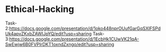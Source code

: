 # Ethical-Hacking
Task-2:https://docs.google.com/presentation/d/1oko448nprOUufGarGqSXIFSPdUk4apvZKxbZAWIJpYQ/edit?usp=sharing
Task-3:https://docs.google.com/presentation/d/1EcbHk1CUwVK21qA-SwEwjw6B0FVPIrDKT1oxndZxngo/edit?usp=sharing
